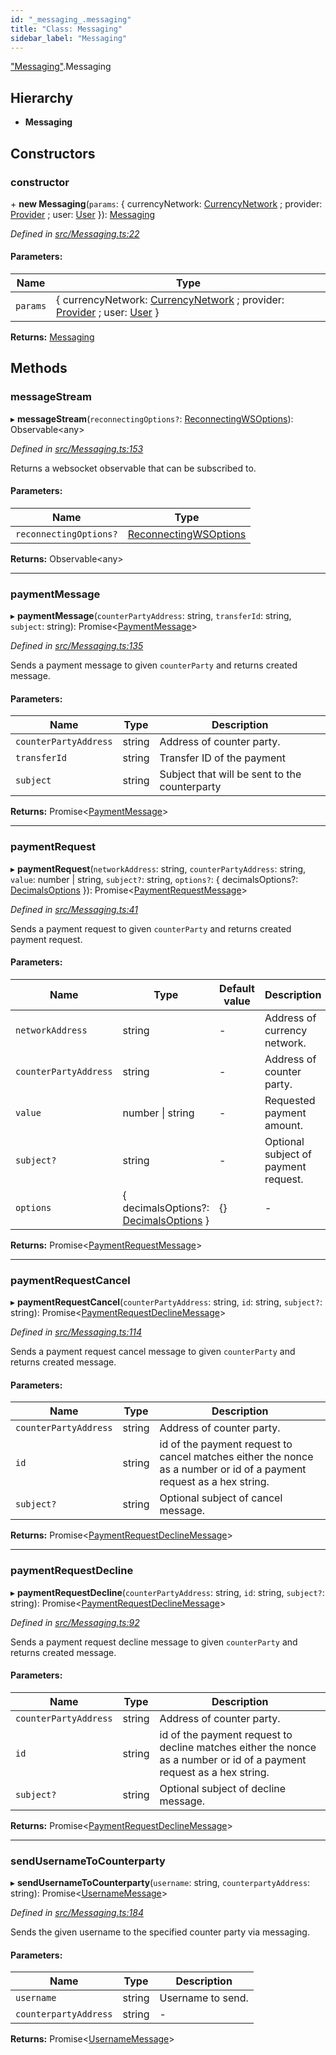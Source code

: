 ```yaml
---
id: "_messaging_.messaging"
title: "Class: Messaging"
sidebar_label: "Messaging"
---
```


["Messaging"](../modules/_messaging_.md).Messaging

## Hierarchy

* **Messaging**

## Constructors

### constructor

\+ **new Messaging**(`params`: { currencyNetwork: [CurrencyNetwork](_currencynetwork_.currencynetwork.md) ; provider: [Provider](_providers_provider_.provider.md) ; user: [User](_user_.user.md)  }): [Messaging](_messaging_.messaging.md)

*Defined in [src/Messaging.ts:22](https://github.com/trustlines-protocol/clientlib/blob/f60ef2b/src/Messaging.ts#L22)*

#### Parameters:

Name | Type |
------ | ------ |
`params` | { currencyNetwork: [CurrencyNetwork](_currencynetwork_.currencynetwork.md) ; provider: [Provider](_providers_provider_.provider.md) ; user: [User](_user_.user.md)  } |

**Returns:** [Messaging](_messaging_.messaging.md)

## Methods

### messageStream

▸ **messageStream**(`reconnectingOptions?`: [ReconnectingWSOptions](../modules/_typings_.md#reconnectingwsoptions)): Observable&#60;any>

*Defined in [src/Messaging.ts:153](https://github.com/trustlines-protocol/clientlib/blob/f60ef2b/src/Messaging.ts#L153)*

Returns a websocket observable that can be subscribed to.

#### Parameters:

Name | Type |
------ | ------ |
`reconnectingOptions?` | [ReconnectingWSOptions](../modules/_typings_.md#reconnectingwsoptions) |

**Returns:** Observable&#60;any>

___

### paymentMessage

▸ **paymentMessage**(`counterPartyAddress`: string, `transferId`: string, `subject`: string): Promise&#60;[PaymentMessage](../interfaces/_typings_.paymentmessage.md)>

*Defined in [src/Messaging.ts:135](https://github.com/trustlines-protocol/clientlib/blob/f60ef2b/src/Messaging.ts#L135)*

Sends a payment message to given `counterParty` and returns created message.

#### Parameters:

Name | Type | Description |
------ | ------ | ------ |
`counterPartyAddress` | string | Address of counter party. |
`transferId` | string | Transfer ID of the payment |
`subject` | string | Subject that will be sent to the counterparty  |

**Returns:** Promise&#60;[PaymentMessage](../interfaces/_typings_.paymentmessage.md)>

___

### paymentRequest

▸ **paymentRequest**(`networkAddress`: string, `counterPartyAddress`: string, `value`: number \| string, `subject?`: string, `options?`: { decimalsOptions?: [DecimalsOptions](../interfaces/_typings_.decimalsoptions.md)  }): Promise&#60;[PaymentRequestMessage](../interfaces/_typings_.paymentrequestmessage.md)>

*Defined in [src/Messaging.ts:41](https://github.com/trustlines-protocol/clientlib/blob/f60ef2b/src/Messaging.ts#L41)*

Sends a payment request to given `counterParty` and returns created payment request.

#### Parameters:

Name | Type | Default value | Description |
------ | ------ | ------ | ------ |
`networkAddress` | string | - | Address of currency network. |
`counterPartyAddress` | string | - | Address of counter party. |
`value` | number \| string | - | Requested payment amount. |
`subject?` | string | - | Optional subject of payment request.  |
`options` | { decimalsOptions?: [DecimalsOptions](../interfaces/_typings_.decimalsoptions.md)  } | {} | - |

**Returns:** Promise&#60;[PaymentRequestMessage](../interfaces/_typings_.paymentrequestmessage.md)>

___

### paymentRequestCancel

▸ **paymentRequestCancel**(`counterPartyAddress`: string, `id`: string, `subject?`: string): Promise&#60;[PaymentRequestDeclineMessage](../interfaces/_typings_.paymentrequestdeclinemessage.md)>

*Defined in [src/Messaging.ts:114](https://github.com/trustlines-protocol/clientlib/blob/f60ef2b/src/Messaging.ts#L114)*

Sends a payment request cancel message to given `counterParty` and returns created message.

#### Parameters:

Name | Type | Description |
------ | ------ | ------ |
`counterPartyAddress` | string | Address of counter party. |
`id` | string | id of the payment request to cancel matches either the nonce as a number or id of a payment request as a hex string. |
`subject?` | string | Optional subject of cancel message.  |

**Returns:** Promise&#60;[PaymentRequestDeclineMessage](../interfaces/_typings_.paymentrequestdeclinemessage.md)>

___

### paymentRequestDecline

▸ **paymentRequestDecline**(`counterPartyAddress`: string, `id`: string, `subject?`: string): Promise&#60;[PaymentRequestDeclineMessage](../interfaces/_typings_.paymentrequestdeclinemessage.md)>

*Defined in [src/Messaging.ts:92](https://github.com/trustlines-protocol/clientlib/blob/f60ef2b/src/Messaging.ts#L92)*

Sends a payment request decline message to given `counterParty` and returns created message.

#### Parameters:

Name | Type | Description |
------ | ------ | ------ |
`counterPartyAddress` | string | Address of counter party. |
`id` | string | id of the payment request to decline matches either the nonce as a number or id of a payment request as a hex string. |
`subject?` | string | Optional subject of decline message.  |

**Returns:** Promise&#60;[PaymentRequestDeclineMessage](../interfaces/_typings_.paymentrequestdeclinemessage.md)>

___

### sendUsernameToCounterparty

▸ **sendUsernameToCounterparty**(`username`: string, `counterpartyAddress`: string): Promise&#60;[UsernameMessage](../interfaces/_typings_.usernamemessage.md)>

*Defined in [src/Messaging.ts:184](https://github.com/trustlines-protocol/clientlib/blob/f60ef2b/src/Messaging.ts#L184)*

Sends the given username to the specified counter party via messaging.

#### Parameters:

Name | Type | Description |
------ | ------ | ------ |
`username` | string | Username to send. |
`counterpartyAddress` | string | - |

**Returns:** Promise&#60;[UsernameMessage](../interfaces/_typings_.usernamemessage.md)>

